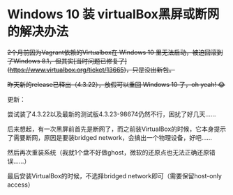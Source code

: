 # Windows 10 装 virtualBox黑屏或断网的解决办法

~~2个月前因为Vagrant依赖的Virtualbox在 Windows 10 里无法启动，被迫回滚到了Windows 8.1，但其实[当时问题已修复了]
(https://www.virtualbox.org/ticket/13665)，只是没出新包。~~

~~昨天新的release已释出（4.3.22），放假可以重回 Windows 10 了，oh yeah! :joy:~~

更新：

尝试装了4.3.22以及最新的测试版4.3.23-98674仍然不行，困扰了好几天……

后来想起，有一次黑屏前首先是断网了，而之前装VirtualBox的时候，它本身提示了需要断网，原因是要装bridged network，会搞出一个物理设备，好吧……

然后再次重装系统（我就1个盘不好做ghost，微软的还原点也无法正确还原错误……）

最后安装VirtualBox的时候，不选择bridged network即可（需要保留host-only access）
